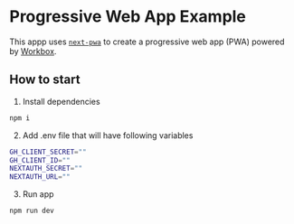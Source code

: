 # Progressive Web App Example

This appp uses [`next-pwa`](https://github.com/shadowwalker/next-pwa) to create a progressive web app (PWA) powered by [Workbox](https://developers.google.com/web/tools/workbox/).

## How to start

1. Install dependencies

```bash
npm i
```

2. Add .env file that will have following variables

```bash
GH_CLIENT_SECRET=""
GH_CLIENT_ID=""
NEXTAUTH_SECRET=""
NEXTAUTH_URL=""
```

3. Run app

```bash
npm run dev
```
